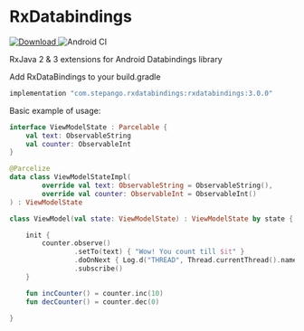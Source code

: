 # RxDatabindings
[![Download](https://api.bintray.com/packages/step-89-g/stepango/rxDataBindings/images/download.svg) ](https://bintray.com/step-89-g/stepango/rxDataBindings/_latestVersion)
![Android CI](https://github.com/stepango/RxDatabindings/workflows/Android%20CI/badge.svg?branch=master)

RxJava 2 & 3 extensions for Android Databindings library

Add RxDataBindings to your build.gradle
```groovy
implementation "com.stepango.rxdatabindings:rxdatabindings:3.0.0"
```

Basic example of usage:
```kotlin
interface ViewModelState : Parcelable {
    val text: ObservableString
    val counter: ObservableInt
}

@Parcelize
data class ViewModelStateImpl(
        override val text: ObservableString = ObservableString(),
        override val counter: ObservableInt = ObservableInt()
) : ViewModelState

class ViewModel(val state: ViewModelState) : ViewModelState by state {

    init {
        counter.observe()
                .setTo(text) { "Wow! You count till $it" }
                .doOnNext { Log.d("THREAD", Thread.currentThread().name) }
                .subscribe()
    }

    fun incCounter() = counter.inc(10)
    fun decCounter() = counter.dec(0)

}
```
